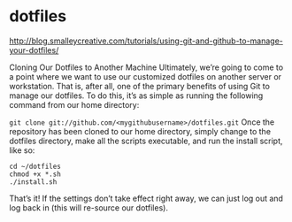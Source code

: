 # dotfiles
http://blog.smalleycreative.com/tutorials/using-git-and-github-to-manage-your-dotfiles/


Cloning Our Dotfiles to Another Machine
Ultimately, we’re going to come to a point where we want to use our customized dotfiles on another server or workstation. That is, after all, one of the primary benefits of using Git to manage our dotfiles. To do this, it’s as simple as running the following command from our home directory:

`git clone git://github.com/<mygithubusername>/dotfiles.git`
Once the repository has been cloned to our home directory, simply change to the dotfiles directory, make all the scripts executable, and run the install script, like so:
```
cd ~/dotfiles
chmod +x *.sh
./install.sh
```

That’s it! If the settings don’t take effect right away, we can just log out and log back in (this will re-source our dotfiles).

